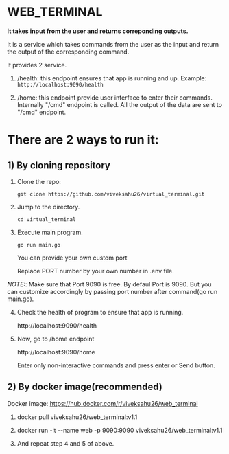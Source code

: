 # WEB_TERMINAL
**It takes input from the user and returns correponding outputs.**

It is a service which takes commands from the user as the input and return the output of the corresponding command. 

It provides 2 service.

1) /health: this endpoint ensures that app is running and up.
Example: `http://localhost:9090/health`

2) /home: this endpoint provide user interface to enter their commands.
Internally "/cmd" endpoint is called. All the output of the data are sent to "/cmd" endpoint.

# There are 2 ways to run it:
## 1) By cloning repository

1) Clone the repo:
    
    `git clone https://github.com/viveksahu26/virtual_terminal.git`

2) Jump to the directory.

    `cd virtual_terminal`

3) Execute main program. 

    `go run main.go`
    
    You can provide your own custom port
    
     Replace PORT number by your own number in .env file.

*NOTE:*: Make sure that Port 9090 is free. By defaul Port is 9090. But you can customize accordingly by passing port number after command(go run main.go).

4) Check the health of program to ensure that app is running.

    http://localhost:9090/health

5) Now, go to /home endpoint

    http://localhost:9090/home

    Enter only non-interactive commands and press enter or Send button.

## 2) By docker image(recommended)
Docker image: https://hub.docker.com/r/viveksahu26/web_terminal

1) docker pull viveksahu26/web_terminal:v1.1

2) docker run -it --name web -p 9090:9090 viveksahu26/web_terminal:v1.1

3)  And repeat step 4 and 5 of above. 
